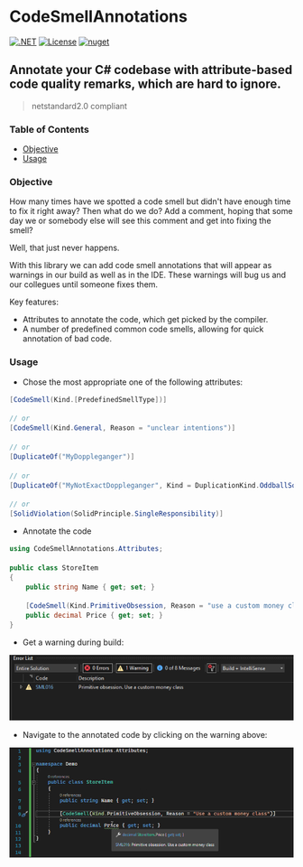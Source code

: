 # CodeSmellAnnotations

[![.NET](https://github.com/rsvilenov/CodeSmellAnnotations/actions/workflows/dotnet.yml/badge.svg)](https://github.com/rsvilenov/CodeSmellAnnotations/actions/workflows/dotnet.yml) [![License](https://img.shields.io/badge/License-Apache%202.0-blue.svg)](https://opensource.org/licenses/Apache-2.0)  [![nuget](https://img.shields.io/nuget/v/CodeSmellAnnotations)](https://www.nuget.org/packages/CodeSmellAnnotations)

## Annotate your C# codebase with attribute-based code quality remarks, which are hard to ignore.

> netstandard2.0 compliant

### Table of Contents  

- [Objective](#Objective)
- [Usage](#Usage)



### Objective

How many times have we spotted a code smell but didn't have enough time to fix it right away?
Then what do we do? Add a comment, hoping that some day we or somebody else will see this comment and get into fixing the smell? 

Well, that just never happens.

With this library we can add code smell annotations that will appear as warnings in our build as well as in the IDE.
These warnings will bug us and our collegues until someone fixes them.

Key features:
  * Attributes to annotate the code, which get picked by the compiler.
  * A number of predefined common code smells, allowing for quick annotation of bad code.

### Usage

* Chose the most appropriate one of the following attributes:

```csharp
[CodeSmell(Kind.[PredefinedSmellType])]

// or
[CodeSmell(Kind.General, Reason = "unclear intentions")]

// or
[DuplicateOf("MyDoppleganger")]

// or
[DuplicateOf("MyNotExactDoppleganger", Kind = DuplicationKind.OddballSolution)]

// or
[SolidViolation(SolidPrinciple.SingleResponsibility)]
```

* Annotate the code
```csharp
using CodeSmellAnnotations.Attributes;

public class StoreItem
{
    public string Name { get; set; }
    
    [CodeSmell(Kind.PrimitiveObsession, Reason = "use a custom money class with currency info")]
    public decimal Price { get; set; }
}
```

* Get a warning during build:

![image info](./docs/screenshots/shot2.png)

* Navigate to the annotated code by clicking on the warning above:

![image info](./docs/screenshots/shot1.png)
